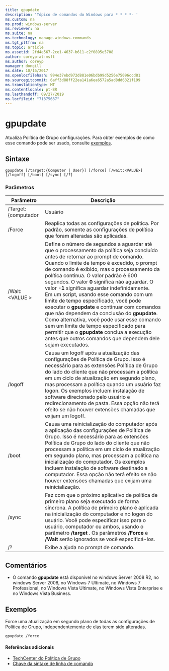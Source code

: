```yaml
---
title: gpupdate
description: 'Tópico de comandos do Windows para * * * *- '
ms.custom: na
ms.prod: windows-server
ms.reviewer: na
ms.suite: na
ms.technology: manage-windows-commands
ms.tgt_pltfrm: na
ms.topic: article
ms.assetid: 2fd4e567-2ce1-4637-b611-c2f0895e5708
author: coreyp-at-msft
ms.author: coreyp
manager: dongill
ms.date: 10/16/2017
ms.openlocfilehash: 994e37ebd972d881e06bdb99d5256e75096ccd81
ms.sourcegitcommit: 6aff3d88ff22ea141a6ea6572a5ad8dd6321f199
ms.translationtype: MT
ms.contentlocale: pt-BR
ms.lasthandoff: 09/27/2019
ms.locfileid: "71375637"
---
```

# <a name="gpupdate"></a>gpupdate

Atualiza Política de Grupo configurações. Para obter exemplos de como esse comando pode ser usado, consulte [exemplos](#examples).

## <a name="syntax"></a>Sintaxe

```
gpupdate [/target:{Computer | User}] [/force] [/wait:<VALUE>] [/logoff] [/boot] [/sync] [/?]
```

### <a name="parameters"></a>Parâmetros

|     Parâmetro     |                                                                                                                                                                                                                                                                                                                             Descrição                                                                                                                                                                                                                                                                                                                             |
|-------------------|---------------------------------------------------------------------------------------------------------------------------------------------------------------------------------------------------------------------------------------------------------------------------------------------------------------------------------------------------------------------------------------------------------------------------------------------------------------------------------------------------------------------------------------------------------------------------------------------------------------------------------------------------------------------|
| /Target: {computador |                                                                                                                                                                                                                                                                                                                                Usuário                                                                                                                                                                                                                                                                                                                                |
|      /Force       |                                                                                                                                                                                                                                                                                   Reaplica todas as configurações de política. Por padrão, somente as configurações de política que foram alteradas são aplicadas.                                                                                                                                                                                                                                                                                    |
|  /Wait: \<VALUE >   | Define o número de segundos a aguardar até que o processamento da política seja concluído antes de retornar ao prompt de comando. Quando o limite de tempo é excedido, o prompt de comando é exibido, mas o processamento da política continua. O valor padrão é 600 segundos. O valor **0** significa não aguardar. O valor **-1** significa aguardar indefinidamente.</br>Em um script, usando esse comando com um limite de tempo especificado, você pode executar o **gpupdate** e continuar com comandos que não dependem da conclusão do **gpupdate**. Como alternativa, você pode usar esse comando sem um limite de tempo especificado para permitir que o **gpupdate** conclua a execução antes que outros comandos que dependem dele sejam executados. |
|      /logoff      |                                                                                                                                   Causa um logoff após a atualização das configurações de Política de Grupo. Isso é necessário para as extensões Política de Grupo do lado do cliente que não processam a política em um ciclo de atualização em segundo plano, mas processam a política quando um usuário faz logon. Os exemplos incluem instalação de software direcionado pelo usuário e redirecionamento de pasta. Essa opção não terá efeito se não houver extensões chamadas que exijam um logoff.                                                                                                                                    |
|       /boot       |                                                                                                                                       Causa uma reinicialização do computador após a aplicação das configurações de Política de Grupo. Isso é necessário para as extensões Política de Grupo do lado do cliente que não processam a política em um ciclo de atualização em segundo plano, mas processam a política na inicialização do computador. Os exemplos incluem instalação de software destinado a computador. Essa opção não terá efeito se não houver extensões chamadas que exijam uma reinicialização.                                                                                                                                        |
|       /sync       |                                                                                                                                                                              Faz com que o próximo aplicativo de política de primeiro plano seja executado de forma síncrona. A política de primeiro plano é aplicada na inicialização do computador e no logon do usuário. Você pode especificar isso para o usuário, computador ou ambos, usando o parâmetro **/target** . Os parâmetros **/Force** e **/Wait** serão ignorados se você especificá-los.                                                                                                                                                                               |
|        /?         |                                                                                                                                                                                                                                                                                                                Exibe a ajuda no prompt de comando.                                                                                                                                                                                                                                                                                                                 |

## <a name="remarks"></a>Comentários

-   O comando **gpupdate** está disponível no windows Server 2008 R2, no windows Server 2008, no Windows 7 Ultimate, no Windows 7 Professional, no Windows Vista Ultimate, no Windows Vista Enterprise e no Windows Vista Business.

## <a name="examples"></a>Exemplos

Force uma atualização em segundo plano de todas as configurações de Política de Grupo, independentemente de elas terem sido alteradas.

```
gpupdate /force
```

#### <a name="additional-references"></a>Referências adicionais

-   [TechCenter do Política de Grupo](https://go.microsoft.com/fwlink/?LinkID=145531)
-   [Chave da sintaxe de linha de comando](command-line-syntax-key.md)